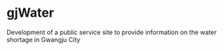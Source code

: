# gjWater
Development of a public service site to provide information on the water shortage in Gwangju City

